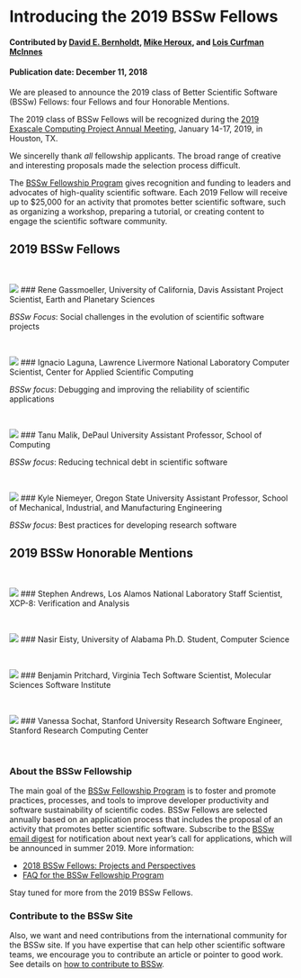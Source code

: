 # Introducing the 2019 BSSw Fellows

#### Contributed by [David E. Bernholdt](https://github.com/bernhold " David Bernholdt GitHub Profile"), [Mike Heroux](https://github.com/maherou "Mike Heroux GitHub Profile"), and [Lois Curfman McInnes](https://github.com/curfman "Lois Curfman McInnes GitHub Profile") 

#### Publication date: December 11, 2018

We are pleased to announce the 2019 class of Better Scientific Software (BSSw) Fellows: four Fellows and four Honorable Mentions.

The 2019 class of BSSw Fellows will be recognized during the [2019 Exascale Computing Project Annual Meeting](https://www.ecpannualmeeting.com), January 14-17, 2019, in Houston, TX.  

We sincerelly thank _all_ fellowship applicants. The broad range of creative and interesting proposals made the selection process difficult.

The [BSSw Fellowship Program](https://bssw.io/fellowship) gives recognition and funding to leaders and advocates of high-quality scientific software. Each 2019 Fellow will receive up to $25,000 for an activity that promotes better scientific software, such as organizing a workshop, preparing a tutorial, or creating content to engage the scientific software community.  


## 2019 BSSw Fellows
<p>&nbsp;</p>

<img src='../../images/Blog_1218_Fell_gassmoeller_rene.jpg' class='logo' />
### Rene Gassmoeller, University of California, Davis
Assistant Project Scientist, Earth and Planetary Sciences

_BSSw Focus_: Social challenges in the evolution of scientific software projects

<p>&nbsp;</p>
<img src='../../images/Blog_1218_Fell_laguna_ignacio.jpg' class='logo' />
### Ignacio Laguna, Lawrence Livermore National Laboratory
Computer Scientist, Center for Applied Scientific Computing

_BSSw focus_: Debugging and improving the reliability of scientific applications

<p>&nbsp;</p>
<img src='../../images/Blog_1218_Fell_malik_tanu.jpg' class='logo' />
### Tanu Malik, DePaul University
Assistant Professor, School of Computing

_BSSw focus_: Reducing technical debt in scientific software

<p>&nbsp;</p>
<img src='../../images/Blog_1218_Fell_niemeyer_kyle.jpg' class='logo' />
### Kyle Niemeyer, Oregon State University
Assistant Professor, School of Mechanical, Industrial, and Manufacturing Engineering 

_BSSw focus_: Best practices for developing research software

## 2019 BSSw Honorable Mentions
<p>&nbsp;</p>

<img src='../../images/Blog_1218_HM_andrews_stephen.jpg' class='logo' />
### Stephen Andrews, Los Alamos National Laboratory
Staff Scientist, XCP-8: Verification and Analysis 
<p>&nbsp;</p>

<img src='../../images/Blog_1218_HM_eisty_nasir.jpg' class='logo' />
### Nasir Eisty, University of Alabama 
Ph.D. Student, Computer Science
<p>&nbsp;</p>

<img src='../../images/Blog_1218_HM_prichard_benjamin.jpg' class='logo' />
### Benjamin Pritchard, Virginia Tech
Software Scientist, Molecular Sciences Software Institute
<p>&nbsp;</p>

<img src='../../images/Blog_1218_HM_sochat_vanessa.jpg' class='logo' />
### Vanessa Sochat, Stanford University
Research Software Engineer, Stanford Research Computing Center
<p>&nbsp;</p>

### About the BSSw Fellowship
The main goal of the [BSSw Fellowship Program](https://bssw.io/fellowship) is to foster and promote practices, processes, and tools to improve developer productivity and software sustainability of scientific codes. BSSw Fellows are selected annually based on an application process that includes the proposal of an activity that promotes better scientific software. Subscribe to the [BSSw email digest](https://bssw.io/pages/receive-our-email-digest) for notification about next year’s call for applications, which will be announced in summer 2019.  More information:

- [2018 BSSw Fellows: Projects and Perspectives](https://bssw.io/resources/bssw-fellows-2018-projects-and-perspectives)
- [FAQ for the BSSw Fellowship Program](https://bssw.io/pages/bssw-fellowship-faq) 

Stay tuned for more from the 2019 BSSw Fellows. 

### Contribute to the BSSw Site
Also, we want and need contributions from the international community for the BSSw site.  If you have expertise that can help other scientific software teams, we encourage you to contribute an article or pointer to good work.  See details on [how to contribute to BSSw](https://bssw.io/pages/what-to-contribute-content-for-better-scientific-software).

<!---
Publish: yes
RSS update: 2018-12-11
Categories: collaboration
Topics: projects and organizations
Tags: bssw-article
Level: 2
Prerequisites: default
Aggregate: none
--->
